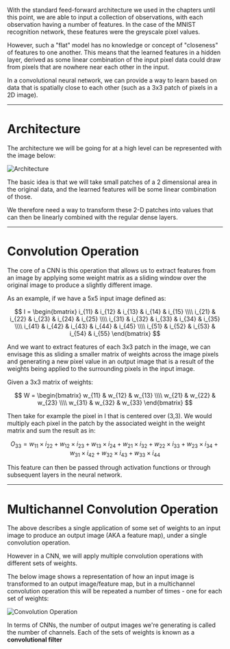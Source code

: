 With the standard feed-forward architecture we used in the chapters until this point, we are able to input a collection of observations, with each observation having a number of features. In the case of the MNIST recognition network, these features were the greyscale pixel values.

However, such a "flat" model has no knowledge or concept of "closeness" of features to one another. This means that the learned features in a hidden layer, derived as some linear combination of the input pixel data could draw from pixels that are nowhere near each other in the input.

In a convolutional neural network, we can provide a way to learn based on data that is spatially close to each other (such as a 3x3 patch of pixels in a 2D image).

---
# Architecture #

The architecture we will be going for at a high level can be represented with the image below:

![Architecture](Architecture.png)

The basic idea is that we will take small patches of a 2 dimensional area in the original data, and the learned features will be some linear combination of those.

We therefore need a way to transform these 2-D patches into values that can then be linearly combined with the regular dense layers.

---
# Convolution Operation #

The core of a CNN is this operation that allows us to extract features from an image by applying some weight matrix as a sliding window over the original image to produce a slightly different image.

As an example, if we have a 5x5 input image defined as:

$$ I = \begin{bmatrix} 
i_{11} & i_{12} & i_{13} & i_{14} & i_{15} \\\\
i_{21} & i_{22} & i_{23} & i_{24} & i_{25} \\\\
i_{31} & i_{32} & i_{33} & i_{34} & i_{35} \\\\
i_{41} & i_{42} & i_{43} & i_{44} & i_{45} \\\\
i_{51} & i_{52} & i_{53} & i_{54} & i_{55}
\end{bmatrix} $$

And we want to extract features of each 3x3 patch in the image, we can envisage this as sliding a smaller matrix of weights across the image pixels and generating a new pixel value in an output image that is a result of the weights being applied to the surrounding pixels in the input image.

Given a 3x3 matrix of weights:

$$ W = \begin{bmatrix}
w_{11} & w_{12} & w_{13} \\\\
w_{21} & w_{22} & w_{23} \\\\
w_{31} & w_{32} & w_{33}
\end{bmatrix} $$

Then take for example the pixel in I that is centered over (3,3). We would multiply each pixel in the patch by the associated weight in the weight matrix and sum the result as in:

$$ O_{33} = w_{11} \times i_{22} + w_{12} \times i_{23} + w_{13} \times i_{24} + w_{21} \times i_{32} + w_{22} \times i_{33} + w_{23} \times i_{34} + w_{31} \times i_{42} + w_{32} \times i_{43} + w_{33} \times i_{44} $$

This feature can then be passed through activation functions or through subsequent layers in the neural network.

---
# Multichannel Convolution Operation #

The above describes a single application of some set of weights to an input image to produce an output image (AKA a feature map), under a single convolution operation.

However in a CNN, we will apply multiple convolution operations with different sets of weights.

The below image shows a representation of how an input image is transformed to an output image/feature map, but in a multichannel convolution operation this will be repeated a number of times - one for each set of weights:

![Convolution Operation](Convolution.png)

In terms of CNNs, the number of output images we're generating is called the number of channels. Each of the sets of weights is known as a **convolutional filter**